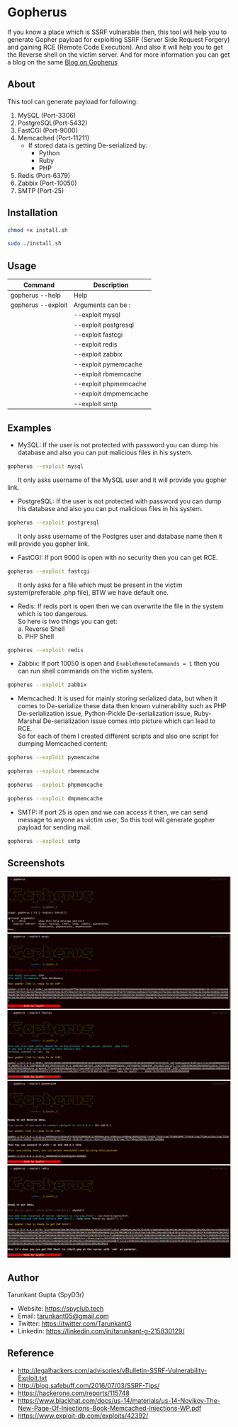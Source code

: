 # Gopherus
If you know a place which is SSRF vulnerable then, this tool will help you to generate Gopher payload for exploiting SSRF (Server Side Request Forgery) and gaining RCE (Remote Code Execution). And also it will help you to get the Reverse shell on the victim server. And for more 
information you can get a blog on the same [Blog on Gopherus](https://spyclub.tech/2018/08/14/2018-08-14-blog-on-gopherus/)
## About
This tool can generate payload for following:
1.  MySQL     (Port-3306)
2.  PostgreSQL(Port-5432)
3.  FastCGI   (Port-9000)
4.  Memcached (Port-11211)  
    - If stored data is getting De-serialized by: <br>
        - Python <br>
        - Ruby  <br>
        - PHP   <br>
5.  Redis     (Port-6379)
6.  Zabbix    (Port-10050)
7.  SMTP      (Port-25)

## Installation
``` bash
chmod +x install.sh
```
```bash
sudo ./install.sh
```

## Usage
|        Command           |        Description             |
|--------------------------|--------------------------------|
|  gopherus --help         |          Help                  |
|  gopherus --exploit      |    Arguments can be  :         |
|                          |    --exploit mysql             |
|			   |    --exploit postgresql	    |
|                          |    --exploit fastcgi           |
|                          |    --exploit redis             |
|                          |    --exploit zabbix            |
|                          |    --exploit pymemcache        |
|                          |    --exploit rbmemcache        |
|                          |    --exploit phpmemcache       |
|                          |    --exploit dmpmemcache       |
|                          |    --exploit smtp              |
## Examples
* MySQL:  If the user is not protected with password you can dump his database and also you can put malicious files in his system.
```bash
gopherus --exploit mysql
```
&nbsp;&nbsp;&nbsp;&nbsp;&nbsp;&nbsp;It only asks username of the MySQL user and it will provide you gopher link.

* PostgreSQL: If the user is not protected with password you can dump his database and also you can put malicious files in his system.
```bash
gopherus --exploit postgresql
```
&nbsp;&nbsp;&nbsp;&nbsp;&nbsp;&nbsp;It only asks username of the Postgres user and database name then it will provide you gopher link.

* FastCGI:  If port 9000 is open with no security then you can get RCE.
```bash
gopherus --exploit fastcgi
```
&nbsp;&nbsp;&nbsp;&nbsp;&nbsp;&nbsp;It only asks for a file which must be present in the victim system(preferable .php file), BTW we have default one.

* Redis:  If redis port is open then we can overwrite the file in the system which is too dangerous.  
So here is two things you can get:<br>
    a.  Reverse Shell<br>
    b.  PHP Shell<br>
```bash
gopherus --exploit redis
```
* Zabbix: If port 10050 is open and `EnableRemoteCommands = 1` then you can run shell commands on the victim system.
```bash
gopherus --exploit zabbix
```
* Memcached:  It is used for mainly storing serialized data, but when it comes to De-serialize these data then known vulnerability such as PHP De-serialization issue, Python-Pickle De-serialization issue, Ruby-Marshal De-serialization issue comes into picture which can lead to RCE.  
So for each of them I created different scripts and also one script for dumping Memcached content:
```bash
gopherus --exploit pymemcache
```
```bash
gopherus --exploit rbmemcache
```
```bash
gopherus --exploit phpmemcache
```
```bash
gopherus --exploit dmpmemcache
```
* SMTP: If port 25 is open and we can access it then, we can send message to anyone as victim user, So this tool will generate gopher payload for sending mail.
```bash
gopherus --exploit smtp
```
## Screenshots
![image](./images/tool2.1.png)
![image](./images/tool2.0.png)
![image](./images/tool2.2.png)
![image](./images/tool2.3.png)
![image](./images/tool2.4.png)
## Author
Tarunkant Gupta (SpyD3r)
* Website: https://spyclub.tech
* Email:  tarunkant05@gmail.com
* Twitter:  https://twitter.com/TarunkantG
* Linkedin: https://linkedin.com/in/tarunkant-g-215830129/

## Reference
* http://legalhackers.com/advisories/vBulletin-SSRF-Vulnerability-Exploit.txt  
* http://blog.safebuff.com/2016/07/03/SSRF-Tips/
* https://hackerone.com/reports/115748
* https://www.blackhat.com/docs/us-14/materials/us-14-Novikov-The-New-Page-Of-Injections-Book-Memcached-Injections-WP.pdf
* https://www.exploit-db.com/exploits/42392/
